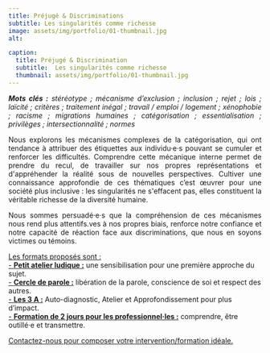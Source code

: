 ```yaml
---
title: Préjugé & Discriminations
subtitle: Les singularités comme richesse
image: assets/img/portfolio/01-thumbnail.jpg
alt: 

caption:
  title: Préjugé & Discrimination
  subtitle:  Les singularités comme richesse
  thumbnail: assets/img/portfolio/01-thumbnail.jpg
---
```

<p style="text-align: justify;"><em><strong>Mots clés :</strong> stéréotype ; mécanisme d’exclusion ; inclusion ; rejet ; lois ; laïcité ; critères ; traitement inégal ; travail / emploi / logement ; xénophobie ; racisme ; migrations humaines ; catégorisation ; essentialisation ; privilèges ; intersectionnalité ; normes</em></p>

<p style="text-align: justify;">Nous explorons les mécanismes complexes de la catégorisation, qui ont tendance à attribuer des étiquettes aux individu·e·s pouvant se cumuler et renforcer les difficultés. Comprendre cette mécanique interne permet de prendre du recul, de travailler sur nos propres représentations et d'appréhender la réalité sous de nouvelles perspectives. Cultiver une connaissance approfondie de ces thématiques c’est œuvrer pour une société plus inclusive : les singularités ne s'effacent pas, elles constituent la véritable richesse de la diversité humaine. </p> 

<p style="text-align: justify;">Nous sommes persuadé·e·s que la compréhension de ces mécanismes nous rend plus attentifs.ves à nos propres biais, renforce notre confiance et notre capacité de réaction face aux discriminations, que nous en soyons victimes ou témoins.</p> 


[Les formats proposés sont :](/formats)<br/>
[- **Petit atelier ludique :**](/formats)  une sensibilisation pour une première approche du sujet.<br/>
[- **Cercle de parole :**](/formats) libération de la parole, conscience de soi et respect des autres.<br/>
[- **Les 3 A :**](/formats) Auto-diagnostic, Atelier et Approfondissement pour plus d’impact.<br/>
[- **Formation de 2 jours pour les professionnel·les :**](/formats) comprendre, être outillé·e et transmettre.






<a class="nav-link js-scroll-trigger active" href="index.html#contact">Contactez-nous pour composer votre intervention/formation idéale.</a>
